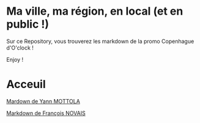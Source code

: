# Ma ville, ma région, en local (et en public !)
Sur ce Repository, vous trouverez les markdown de la promo Copenhague d'O'clock ! 

Enjoy !

# Acceuil

[Mardown de Yann MOTTOLA](YannMottola_Markdown/docs/index.md)

[Markdown de François NOVAIS](FrancoisNovaisMD/index.md)
